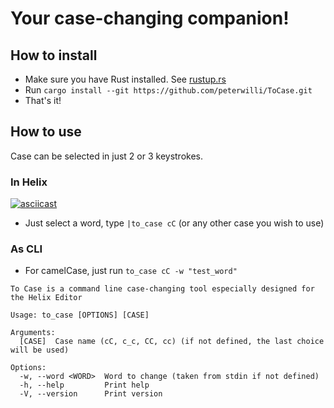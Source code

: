 # Your case-changing companion!

## How to install

 - Make sure you have Rust installed. See [rustup.rs](https://rustup.rs)
 - Run `cargo install --git https://github.com/peterwilli/ToCase.git`
 - That's it!

## How to use

Case can be selected in just 2 or 3 keystrokes.

### In Helix

[![asciicast](https://asciinema.org/a/eyyFL9yhcI8WrvbbofFwjbnRc.svg)](https://asciinema.org/a/eyyFL9yhcI8WrvbbofFwjbnRc)

- Just select a word, type `|to_case cC` (or any other case you wish to use)

### As CLI

-  For camelCase, just run `to_case cC -w "test_word"`

```
To Case is a command line case-changing tool especially designed for the Helix Editor

Usage: to_case [OPTIONS] [CASE]

Arguments:
  [CASE]  Case name (cC, c_c, CC, cc) (if not defined, the last choice will be used)

Options:
  -w, --word <WORD>  Word to change (taken from stdin if not defined)
  -h, --help         Print help
  -V, --version      Print version
```
